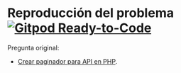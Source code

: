 # Reproducción del problema [![Gitpod Ready-to-Code](https://img.shields.io/badge/Gitpod-Ready--to--Code-blue?logo=gitpod)](https://gitpod.io/#https://github.com/ojgarciab/231021-stackoverflow-es)

Pregunta original:

* [Crear paginador para API en PHP](https://es.stackoverflow.com/questions/231021/crear-paginador-para-api-en-php).
